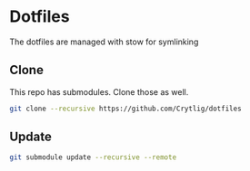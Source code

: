 # Dotfiles

The dotfiles are managed with stow for symlinking


## Clone

This repo has submodules. Clone those as well.

```bash
git clone --recursive https://github.com/Crytlig/dotfiles
```

## Update

```bash
git submodule update --recursive --remote
```




